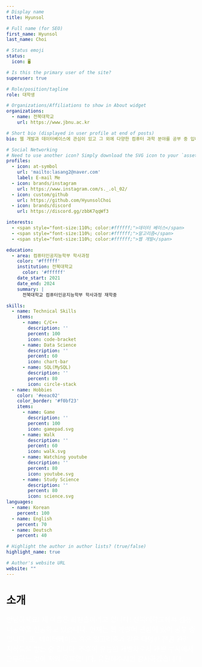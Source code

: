 ```yaml
---
# Display name
title: Hyunsol

# Full name (for SEO)
first_name: Hyunsol
last_name: Choi

# Status emoji
status:
  icon: 🖥️

# Is this the primary user of the site?
superuser: true

# Role/position/tagline
role: 대학생

# Organizations/Affiliations to show in About widget
organizations:
  - name: 전북대학교 
    url: https://www.jbnu.ac.kr

# Short bio (displayed in user profile at end of posts)
bio: 웹 개발과 데이터베이스에 관심이 있고 그 외에 다양한 컴퓨터 과학 분야를 공부 중 입니다.

# Social Networking
# Need to use another icon? Simply download the SVG icon to your `assets/media/icons/` folder.
profiles:
  - icon: at-symbol
    url: 'mailto:lasang2@naver.com'
    label: E-mail Me
  - icon: brands/instagram
    url: https://www.instagram.com/s._.ol_02/
  - icon: custom/github
    url: https://github.com/HyunsolChoi
  - icon: brands/discord    
    url: https://discord.gg/zbbK7qqWf3

interests:
  - <span style="font-size:110%; color:#ffffff;">데이터 베이스</span>
  - <span style="font-size:110%; color:#ffffff;">알고리즘</span>
  - <span style="font-size:110%; color:#ffffff;">웹 개발</span>

education:
  - area: 컴퓨터인공지능학부 학사과정 
    color: '#ffffff'
    institution: 전북대학교
      color: '#ffffff'
    date_start: 2021
    date_end: 2024
    summary: |
      전북대학교 컴퓨터인공지능학부 학사과정 재학중

skills:
  - name: Technical Skills
    items:
      - name: C/C++
        description: ''
        percent: 100
        icon: code-bracket
      - name: Data Science
        description: ''
        percent: 60
        icon: chart-bar
      - name: SQL(MySQL)
        description: ''
        percent: 80
        icon: circle-stack
  - name: Hobbies
    color: '#eeac02'
    color_border: '#f0bf23'
    items:
      - name: Game
        description: ''
        percent: 100
        icon: gamepad.svg
      - name: Walk
        description: ''
        percent: 60
        icon: walk.svg
      - name: Watching youtube
        description: ''
        percent: 80
        icon: youtube.svg
      - name: Study Science
        description: ''
        percent: 80
        icon: science.svg
languages:
  - name: Korean
    percent: 100
  - name: English
    percent: 70
  - name: Deutsch
    percent: 40

# Highlight the author in author lists? (true/false)
highlight_name: true

# Author's website URL
website: ""
---
```


# 소개

<span style="font-size:130%; color: #ffffff" >
안녕하세요! 제 이름은 최현솔이라고 합니다! 전북대학교에서 컴퓨터공학을 전공하고 있습니다. 현재는 웹 개발에 관심이 있어 공부 중입니다. 또, 데이터베이스 혹은 알고리즘과 같은 다양한 전공 관련 지식들을 쌓는 중 입니다. 추후에 유능한 개발자로서 개발 부서에서 근무하는 것이 저의 목표입니다. 응원해주시면 감사하겠습니다. </span>